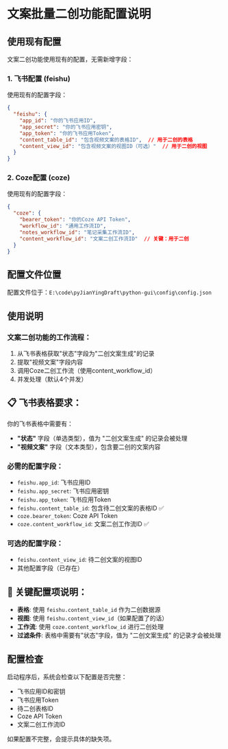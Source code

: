# 文案批量二创功能配置说明

## 使用现有配置

文案二创功能使用现有的配置，无需新增字段：

### 1. 飞书配置 (feishu)
使用现有的配置字段：

```json
{
  "feishu": {
    "app_id": "你的飞书应用ID",
    "app_secret": "你的飞书应用密钥",
    "app_token": "你的飞书应用Token",
    "content_table_id": "包含视频文案的表格ID",  // 用于二创的表格
    "content_view_id": "包含视频文案的视图ID（可选）"  // 用于二创的视图
  }
}
```

### 2. Coze配置 (coze)
使用现有的配置字段：

```json
{
  "coze": {
    "bearer_token": "你的Coze API Token",
    "workflow_id": "通用工作流ID",
    "notes_workflow_id": "笔记采集工作流ID",
    "content_workflow_id": "文案二创工作流ID"  // 关键：用于二创
  }
}
```

## 配置文件位置
配置文件位于：`E:\code\pyJianYingDraft\python-gui\config\config.json`

## 使用说明

### 文案二创功能的工作流程：
1. 从飞书表格获取"状态"字段为"二创文案生成"的记录
2. 提取"视频文案"字段内容
3. 调用Coze二创工作流（使用content_workflow_id）
4. 并发处理（默认4个并发）

## 📋 飞书表格要求：
你的飞书表格中需要有：
- **"状态"** 字段（单选类型），值为 "二创文案生成" 的记录会被处理
- **"视频文案"** 字段（文本类型），包含要二创的文案内容

### 必需的配置字段：
- `feishu.app_id`: 飞书应用ID
- `feishu.app_secret`: 飞书应用密钥
- `feishu.app_token`: 飞书应用Token
- `feishu.content_table_id`: 包含待二创文案的表格ID ✅
- `coze.bearer_token`: Coze API Token
- `coze.content_workflow_id`: 文案二创工作流ID ✅

### 可选的配置字段：
- `feishu.content_view_id`: 待二创文案的视图ID
- 其他配置字段（已存在）

## 🎯 关键配置项说明：
- **表格**: 使用 `feishu.content_table_id` 作为二创数据源
- **视图**: 使用 `feishu.content_view_id`（如果配置了的话）
- **工作流**: 使用 `coze.content_workflow_id` 进行二创处理
- **过滤条件**: 表格中需要有"状态"字段，值为 "二创文案生成" 的记录才会被处理

## 配置检查
启动程序后，系统会检查以下配置是否完整：
- 飞书应用ID和密钥
- 飞书应用Token
- 待二创表格ID
- Coze API Token
- 文案二创工作流ID

如果配置不完整，会提示具体的缺失项。